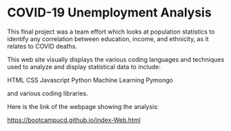 # COVID-19 Unemployment Analysis

This final project was a team effort which looks at population statistics to identify any correlation between education, income, and ethnicity, as it relates to COVID deaths.

This web site visually displays the various coding languages and techniques used to analyze and display statistical data to include:

HTML
CSS
Javascript
Python
Machine Learning
Pymongo

and various coding libraries.

Here is the link of the webpage showing the analysis:

https://bootcampucd.github.io/index-Web.html
